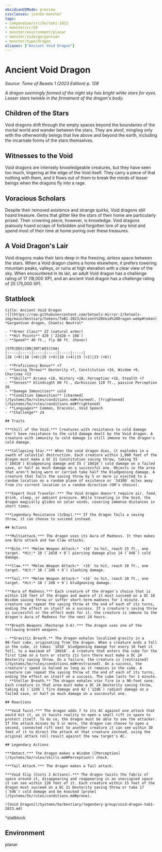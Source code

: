```yaml
---
obsidianUIMode: preview
cssclasses: json5e-monster
tags:
- compendium/src/5e/tob1-2023
- monster/cr/24
- monster/environment/planar
- monster/size/gargantuan
- monster/type/dragon
aliases: ["Ancient Void Dragon"]
---
```

# Ancient Void Dragon
*Source: Tome of Beasts 1 (2023 Edition) p. 128*  

*A dragon seemingly formed of the night sky has bright white stars for eyes. Lesser stars twinkle in the firmament of the dragon's body.*

## Children of the Stars

Void dragons drift through the empty spaces beyond the boundaries of the mortal world and wander between the stars. They are aloof, mingling only with the otherworldly beings that live above and beyond the earth, including the incarnate forms of the stars themselves.

## Witnesses to the Void

Void dragons are intensely knowledgeable creatures, but they have seen too much, lingering at the edge of the Void itself. They carry a piece of that nothing with them, and it flows out of them to break the minds of lesser beings when the dragons fly into a rage.

## Voracious Scholars

Despite their removed existence and strange quirks, Void dragons still hoard treasure. Gems that glitter like the stars of their home are particularly prized. Their crowning piece, however, is knowledge. Void dragons jealously hoard scraps of forbidden and forgotten lore of any kind and spend most of their time at home poring over these treasures.

## A Void Dragon's Lair

Void dragons make their lairs deep in the freezing, airless space between the stars. When a Void dragon claims a home elsewhere, it prefers towering mountain peaks, valleys, or ruins at high elevation with a clear view of the sky. When encountered in its lair, an adult Void dragon has a challenge rating of 17 (18,000 XP), and an ancient Void dragon has a challenge rating of 25 (75,000 XP).

## Statblock

```ad-statblock
title: Ancient Void Dragon
![](https://raw.githubusercontent.com/5etools-mirror-2/5etools-img/main/bestiary/tokens/ToB1-2023/Ancient%20Void%20Dragon.webp#token)
*Gargantuan dragon, Chaotic Neutral*

- **Armor Class** 22 (natural armor)
- **Hit Points** 429 (`22d20 + 198`)
- **Speed** 40 ft., fly 80 ft. (hover)

|STR|DEX|CON|INT|WIS|CHA|
|:---:|:---:|:---:|:---:|:---:|:---:|
|28 (+9)|10 (+0)|29 (+9)|18 (+4)|15 (+2)|23 (+6)|

- **Proficiency Bonus** +7
- **Saving Throws** Dexterity +7, Constitution +16, Wisdom +9, Charisma +13
- **Skills** Arcana +18, History +18, Perception +16, Stealth +7
- **Senses** blindsight 60 ft., darkvision 120 ft., passive Perception 26
- **Damage Immunities** cold
- **Condition Immunities** [charmed](/Systems/5e/rules/conditions.md#charmed), [frightened](/Systems/5e/rules/conditions.md#frightened)
- **Languages** Common, Draconic, Void Speech
- **Challenge** 24

## Traits

***Chill of the Void.*** Creatures with resistance to cold damage don't have resistance to the cold damage dealt by the Void dragon. A creature with immunity to cold damage is still immune to the dragon's cold damage.

***Collapsing Star.*** When the void dragon dies, it explodes in a swath of celestial destruction. Each creature within 1,000 feet of the dragon must make a DC 21 Constitution saving throw, taking 55 (`10d10`) bludgeoning damage and 55 (`10d10`) cold damage on a failed save, or half as much damage on a successful one. Objects in the area that aren't being worn or carried take half the bludgeoning damage. A creature that fails the saving throw by 5 or more is ejected to a random location on a random plane of existence or `5d100` miles away from its current location in a random direction (GM's choice).

***Expert Void Traveler.*** The Void dragon doesn't require air, food, drink, sleep, or ambient pressure. While traveling in the Void, the dragon magically glides on solar winds, covering immense distances in short times.

***Legendary Resistance (3/Day).*** If the dragon fails a saving throw, it can choose to succeed instead.

## Actions

***Multiattack.*** The dragon uses its Aura of Madness. It then makes one Bite attack and two Claw attacks.

***Bite.*** *Melee Weapon Attack:* `+16` to hit, reach 15 ft., one target. *Hit:* 20 (`2d10 + 9`) piercing damage plus 14 (`4d6`) cold damage.

***Claw.*** *Melee Weapon Attack:* `+16` to hit, reach 10 ft., one target. *Hit:* 16 (`2d6 + 9`) slashing damage.

***Tail.*** *Melee Weapon Attack:* `+16` to hit, reach 20 ft., one target. *Hit:* 18 (`2d8 + 9`) bludgeoning damage.

***Aura of Madness.*** Each creature of the dragon's choice that is within 120 feet of the dragon and aware of it must succeed on a DC 18 Wisdom saving throw or suffer short-term madness for 1 minute. A creature can repeat the saving throw at the end of each of its turns, ending the effect on itself on a success. If a creature's saving throw is successful or the effect ends for it, the creature is immune to the dragon's Aura of Madness for the next 24 hours.

***Breath Weapons (Recharge 5-6).*** The dragon uses one of the following breath weapons.

- **Gravitic Breath.** The dragon exhales localized gravity in a 90‑foot cube, originating from the dragon. When a creature ends a fall in the cube, it takes `1d10` bludgeoning damage for every 10 feet it fell, to a maximum of `20d10`. A creature that enters the cube for the first time on a turn or starts its turn there must make a DC 24 Dexterity saving throw. On a failure, the creature is [restrained](/Systems/5e/rules/conditions.md#restrained). On a success, the creature's speed is halved as long as it remains in the cube. A creature can repeat the saving throw at the end of each of its turns, ending the effect on itself on a success. The cube lasts for 1 minute.  
- **Stellar Breath.** The dragon exhales star fire in a 90-foot cone. Each creature in that area must make a DC 24 Dexterity saving throw, taking 42 (`12d6`) fire damage and 42 (`12d6`) radiant damage on a failed save, or half as much damage on a successful one.  

## Reactions

***Void Twist.*** The dragon adds 7 to its AC against one attack that would hit it, as it twists reality to open a small rift in space to protect itself. To do so, the dragon must be able to see the attacker. If the attack misses by 5 or more, the dragon can choose to open a second, connected rift next to another creature it can see within 30 feet of it to direct the attack at that creature instead, using the original attack roll result against the new target's AC.

## Legendary Actions

***Detect.*** The dragon makes a Wisdom ([Perception](/Systems/5e/rules/skills.md#Perception)) check.

***Tail Attack.*** The dragon makes a Tail attack.

***Void Slip (Costs 2 Actions).*** The dragon twists the fabric of space around it, disappearing and reappearing in an unoccupied space it can see within 120 feet of it. Each creature within 15 feet of the dragon must succeed on a DC 21 Dexterity saving throw or take 17 (`5d6`) cold damage and be knocked [prone](/Systems/5e/rules/conditions.md#prone).

![Void Dragon](/Systems/5e/bestiary/legendary-group/void-dragon-tob1-2023.md)
```
^statblock

## Environment

planar